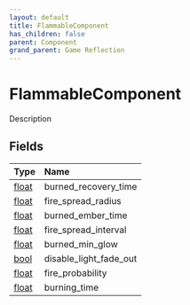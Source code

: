 ```yaml
---
layout: default
title: FlammableComponent
has_children: false
parent: Component
grand_parent: Game Reflection
---
```

# FlammableComponent
Description 

## Fields

| Type | Name |
|:----------|:--------------|
| [float](/riftbreaker-wiki/docs/game-reflection/components/float/) | burned_recovery_time |
| [float](/riftbreaker-wiki/docs/game-reflection/components/float/) | fire_spread_radius |
| [float](/riftbreaker-wiki/docs/game-reflection/components/float/) | burned_ember_time |
| [float](/riftbreaker-wiki/docs/game-reflection/components/float/) | fire_spread_interval |
| [float](/riftbreaker-wiki/docs/game-reflection/components/float/) | burned_min_glow |
| [bool](/riftbreaker-wiki/docs/game-reflection/components/bool/) | disable_light_fade_out |
| [float](/riftbreaker-wiki/docs/game-reflection/components/float/) | fire_probability |
| [float](/riftbreaker-wiki/docs/game-reflection/components/float/) | burning_time |

